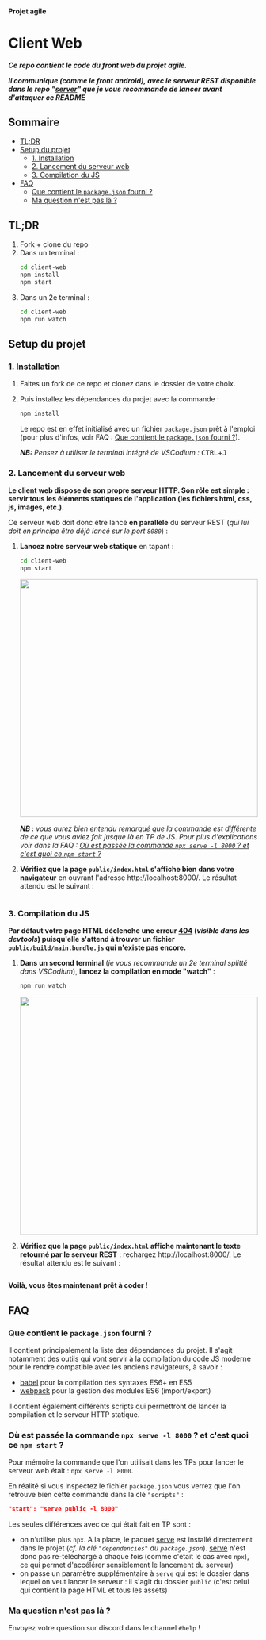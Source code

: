 #### Projet agile <!-- omit in toc -->
# Client Web <!-- omit in toc -->

***Ce repo contient le code du front web du projet agile.***

***Il communique (comme le front android), avec le serveur REST disponible dans le repo "[server](https://gitlab.com/univlille/defi-agile-iut/skeleton/server)" que je vous recommande de lancer avant d'attaquer ce README***

## Sommaire <!-- omit in toc -->
- [TL;DR](#tldr)
- [Setup du projet](#setup-du-projet)
	- [1. Installation](#1-installation)
	- [2. Lancement du serveur web](#2-lancement-du-serveur-web)
	- [3. Compilation du JS](#3-compilation-du-js)
- [FAQ](#faq)
	- [Que contient le `package.json` fourni ?](#que-contient-le-packagejson-fourni-)
	- [Ma question n'est pas là ?](#ma-question-nest-pas-là-)

## TL;DR
1. Fork + clone du repo
2. Dans un terminal :
	```bash
	cd client-web
	npm install
	npm start
	```
3. Dans un 2e terminal :
	```bash
	cd client-web
	npm run watch
	```

## Setup du projet
### 1. Installation


1. Faites un fork de ce repo et clonez dans le dossier de votre choix.
2. Puis installez les dépendances du projet avec la commande :
	```bash
	npm install
	```
	Le repo est en effet initialisé avec un fichier `package.json` prêt à l'emploi (pour plus d'infos, voir FAQ : [Que contient le `package.json` fourni ?](#que-contient-le-packagejson-fourni-)).

	***NB:** Pensez à utiliser le terminal intégré de VSCodium :* <kbd>CTRL</kbd>+<kbd>J</kbd>

### 2. Lancement du serveur web

**Le client web dispose de son propre serveur HTTP. Son rôle est simple : servir tous les éléments statiques de l'application (les fichiers html, css, js, images, etc.).**

Ce serveur web doit donc être lancé **en parallèle** du serveur REST (*qui lui doit en principe être déjà lancé sur le port `8080`*) :

1. **Lancez notre serveur web statique** en tapant :
	```bash
	cd client-web
	npm start
	```

	<img alt="" width="480" src="https://gitlab.com/univlille/defi-agile-iut/skeleton/client-web/uploads/7582c3ae30463f2888942e7e4bf300e4/npm-start.gif" />

	***NB :** vous aurez bien entendu remarqué que la commande est différente de ce que vous aviez fait jusque là en TP de JS. Pour plus d'explications voir dans la FAQ : [Où est passée la commande `npx serve -l 8000` ? et c'est quoi ce `npm start` ?](#où-est-passée-la-commande-npx-serve--l-8000--et-cest-quoi-ce-npm-start-)*

2. **Vérifiez que la page `public/index.html` s'affiche bien dans votre navigateur** en ouvrant l'adresse http://localhost:8000/. Le résultat attendu est le suivant :

	<img alt="" src="https://gitlab.com/univlille/defi-agile-iut/skeleton/client-web/uploads/8960ccf488eeae4ec3196a2138f89fbe/localhost-sans-js.png" >

### 3. Compilation du JS

**Par défaut votre page HTML déclenche une erreur [404](https://http.cat/404) (*visible dans les devtools*) puisqu'elle s'attend à trouver un fichier `public/build/main.bundle.js` qui n'existe pas encore.**

1. **Dans un second terminal** (*je vous recommande un 2e terminal splitté dans VSCodium*), **lancez la compilation en mode "watch"** :
	```bash
	npm run watch
	```

	<img alt="" src="https://gitlab.com/univlille/defi-agile-iut/skeleton/client-web/uploads/efb0c488306150dcced82dbe4ac8b759/npm-run-watch.gif" width="480" >

2. **Vérifiez que la page `public/index.html` affiche maintenant le texte retourné par le serveur REST** : rechargez http://localhost:8000/. Le résultat attendu est le suivant :

	<img alt="" src="https://gitlab.com/univlille/defi-agile-iut/skeleton/client-web/uploads/f747f3a7ba2d4f3c01dd941b0041aaa1/localhost-avec-js.gif" >

**Voilà, vous êtes maintenant prêt à coder !**

## FAQ

### Que contient le `package.json` fourni ?
Il contient principalement la liste des dépendances du projet. Il s'agit notamment des outils qui vont servir à la compilation du code JS moderne pour le rendre compatible avec les anciens navigateurs, à savoir :
- [babel](https://babeljs.io/) pour la compilation des syntaxes ES6+ en ES5
- [webpack](https://webpack.js.org/) pour la gestion des modules ES6 (import/export)

Il contient également différents scripts qui permettront de lancer la compilation et le serveur HTTP statique.

### Où est passée la commande `npx serve -l 8000` ? et c'est quoi ce `npm start` ?<!-- omit in toc -->
Pour mémoire la commande que l'on utilisait dans les TPs pour lancer le serveur web était : `npx serve -l 8000`.

En réalité si vous inspectez le fichier `package.json` vous verrez que l'on retrouve bien cette commande dans la clé `"scripts"` :
```json
"start": "serve public -l 8000"
```
Les seules différences avec ce qui était fait en TP sont :
- on n'utilise plus `npx`. A la place, le paquet [serve](https://www.npmjs.com/package/serve) est installé directement dans le projet (*cf. la clé `"dependencies"` du `package.json`*). [serve](https://www.npmjs.com/package/serve) n'est donc pas re-téléchargé à chaque fois (comme c'était le cas avec `npx`), ce qui permet d'accélérer sensiblement le lancement du serveur)
- on passe un paramètre supplémentaire à `serve` qui est le dossier dans lequel on veut lancer le serveur : il s'agit du dossier `public` (c'est celui qui contient la page HTML et tous les assets)

### Ma question n'est pas là ?
Envoyez votre question sur discord dans le channel `#help` !
